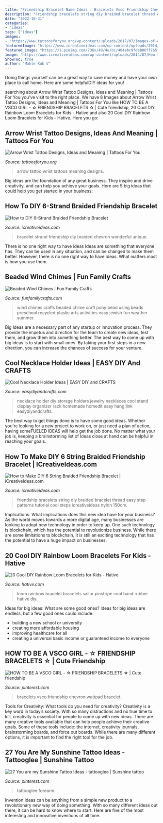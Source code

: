 ```yaml
---
title: "Friendship Bracelet Name Ideas : Bracelets Vsco Friendship Chevron Wattpad Bracelet"
description: "Friendship bracelets string diy braided bracelet thread easy step patterns tutorial cool steps icreativeideas nylon 150cm"
date: "2022-10-31"
categories:
- "ideas"
tags: ["ideas"]
images:
- "https://www.tattoosforyou.org/wp-content/uploads/2017/07/Images-of-Arrow-Wrist-Tattoo.jpg"
featuredImage: "https://www.icreativeideas.com/wp-content/uploads/2014/07/How-to-DIY-6-Strand-Braided-Friendship-Bracelet-5.jpg"
featured_image: "https://i.pinimg.com/736x/40/4e/bc/404ebc9fde806ff765f9d0721ca4fb90.jpg"
image: "https://www.icreativeideas.com/wp-content/uploads/2014/07/How-to-DIY-6-Strand-Braided-Friendship-Bracelet-5.jpg"
ShowToc: true
author: "Mable Kub V"
---
```



Doing things yourself can be a great way to save money and have your own place to call home. Here are some helpfulDIY ideas for you!

	

		
searching about Arrow Wrist Tattoo Designs, Ideas and Meaning | Tattoos For You you've visit to the right place. We have 8 Images about Arrow Wrist Tattoo Designs, Ideas and Meaning | Tattoos For You like HOW TO BE A VSCO GIRL - ☆ FRIENDSHIP BRACELETS ☆ | Cute friendship, 20 Cool DIY Rainbow Loom Bracelets for Kids - Hative and also 20 Cool DIY Rainbow Loom Bracelets for Kids - Hative. Here you go:
		
    
## Arrow Wrist Tattoo Designs, Ideas And Meaning | Tattoos For You

<img loading=lazy src="https://www.tattoosforyou.org/wp-content/uploads/2017/07/Images-of-Arrow-Wrist-Tattoo.jpg" onerror="this.onerror=null;this.src='https://tse2.mm.bing.net/th?id=OIP.EGekWoXmLN7R5fRAb26ZVAHaJ3&amp;pid=15.1';" alt="Arrow Wrist Tattoo Designs, Ideas and Meaning | Tattoos For You">

_Source: tattoosforyou.org_

>arrow tattoo wrist tattoos meaning designs. 

	

Big ideas are the foundation of any great business. They inspire and drive creativity, and can help you achieve your goals. Here are 5 big ideas that could help you get started in your business:

    
## How To DIY 6-Strand Braided Friendship Bracelet

<img loading=lazy src="https://www.icreativeideas.com/wp-content/uploads/2014/07/How-to-DIY-6-Strand-Braided-Friendship-Bracelet-5.jpg" onerror="this.onerror=null;this.src='https://tse4.mm.bing.net/th?id=OIP.NkW7MMAuzwm_p1mYU8bDKgHaJ4&amp;pid=15.1';" alt="How to DIY 6-Strand Braided Friendship Bracelet">

_Source: icreativeideas.com_

>bracelet strand friendship diy braided chevron wonderful unique. 

	

There is no one right way to have ideas
Ideas are something that everyone has. They can be used in any situation, and can be changed to make them better. However, there is no one right way to have ideas. What matters most is how you use them.

    
## Beaded Wind Chimes | Fun Family Crafts

<img loading=lazy src="https://funfamilycrafts.com/wp-content/uploads/2012/09/DSC06821.jpg" onerror="this.onerror=null;this.src='https://tse3.mm.bing.net/th?id=OIP.6Iz2iW5gpeno_pXt8vkYRwHaMA&amp;pid=15.1';" alt="Beaded Wind Chimes | Fun Family Crafts">

_Source: funfamilycrafts.com_

>wind chimes crafts beaded chime craft pony bead using beads preschool recycled plastic arts activities easy jewish fun weather summer. 

	

Big Ideas are a necessary part of any startup or innovation process. They provide the impetus and direction for the team to create new ideas, test them, and grow them into something better. The best way to come up with big ideas is to start with small ones. By taking your first steps in a new direction, you can increase the chances of success for your venture.

    
## Cool Necklace Holder Ideas | EASY DIY And CRAFTS

<img loading=lazy src="https://i1.wp.com/www.easydiyandcrafts.com/wp-content/uploads/2014/04/DIY-necklace-Holder-Ideas1.jpg" onerror="this.onerror=null;this.src='https://tse4.mm.bing.net/th?id=OIP.ulrJdb-ecNydK_fBByPz-QHaLG&amp;pid=15.1';" alt="Cool Necklace Holder Ideas | EASY DIY and CRAFTS">

_Source: easydiyandcrafts.com_

>necklace holder diy storage holders jewelry necklaces cool stand display organizer rack homemade homedit easy hang link easydiyandcrafts. 

	

The best way to get things done is to have some good ideas. Whether you're looking for a new project to work on, or just need a plan of action, having someFUELED IDEAS will help get the job done. No matter what your job is, keeping a brainstorming list of Ideas close at hand can be helpful in reaching your goals.

    
## How To Make DIY 6 String Braided Friendship Bracelet | ICreativeIdeas.com

<img loading=lazy src="http://www.icreativeideas.com/wp-content/uploads/2014/06/How-to-Make-DIY-6-String-Braided-Friendship-Bracelets-3.jpg?968a10" onerror="this.onerror=null;this.src='https://tse3.mm.bing.net/th?id=OIP.DR_T1jfPgSd1ZfJNW1xlkQHaEI&amp;pid=15.1';" alt="How to Make DIY 6 String Braided Friendship Bracelet | iCreativeIdeas.com">

_Source: icreativeideas.com_

>friendship bracelets string diy braided bracelet thread easy step patterns tutorial cool steps icreativeideas nylon 150cm. 

	

Implications: What implications does this new idea have for your business?
As the world moves towards a more digital age, many businesses are looking to adopt new technology in order to keep up. One such technology is blockchain, which has the potential to revolutionize business. While there are some limitations to blockchain, it is still an exciting technology that has the potential to have a huge impact on businesses.

    
## 20 Cool DIY Rainbow Loom Bracelets For Kids - Hative

<img loading=lazy src="https://hative.com/wp-content/uploads/2014/10/rainbow-loom-bracelets/9-sailor-pinstripe-rainbow-loom-bracelet.jpg" onerror="this.onerror=null;this.src='https://tse2.mm.bing.net/th?id=OIP.3ywDZN9EgWZY08U3uV6t7gHaJ4&amp;pid=15.1';" alt="20 Cool DIY Rainbow Loom Bracelets for Kids - Hative">

_Source: hative.com_

>loom rainbow bracelet bracelets sailor pinstripe cool band rubber hative diy. 

	

Ideas for big ideas: What are some good ones?
Ideas for big ideas are endless, but a few good ones could include: 
- building a new school or university 
- creating more affordable housing 
- improving healthcare for all 
- creating a universal basic income or guaranteed income to everyone

    
## HOW TO BE A VSCO GIRL - ☆ FRIENDSHIP BRACELETS ☆ | Cute Friendship

<img loading=lazy src="https://i.pinimg.com/736x/40/4e/bc/404ebc9fde806ff765f9d0721ca4fb90.jpg" onerror="this.onerror=null;this.src='https://tse2.mm.bing.net/th?id=OIP.qF3exrYgQ6cXHlRJXYW9TQHaFj&amp;pid=15.1';" alt="HOW TO BE A VSCO GIRL - ☆ FRIENDSHIP BRACELETS ☆ | Cute friendship">

_Source: pinterest.com_

>bracelets vsco friendship chevron wattpad bracelet. 

	

Tools for Creativity: What tools do you need for creativity?
Creativity is a key word in today’s society. With so many distractions and no true time to kill, creativity is essential for people to come up with new ideas. There are many creative tools available that can help people achieve their creative goals. Some of these tools include: the internet, creativity journals, brainstorming boards, and force out boards. While there are many different options, it is important to find the right tool for the job.

    
## 27 You Are My Sunshine Tattoo Ideas - Tattooglee | Sunshine Tattoo

<img loading=lazy src="https://i.pinimg.com/736x/36/c1/3a/36c13ab74236aafb9bfed08ad51203fd.jpg" onerror="this.onerror=null;this.src='https://tse4.mm.bing.net/th?id=OIP.veG_GVpJh6zz00OHE3pRIwHaLH&amp;pid=15.1';" alt="27 You are my Sunshine Tattoo Ideas - tattooglee | Sunshine tattoo">

_Source: pinterest.com_

>tattooglee forearm. 

	

Invention ideas can be anything from a simple new product to a revolutionary new way of doing something. With so many different ideas out there, it can be hard to know where to start. Here are five of the most interesting and innovative inventions of all time.

